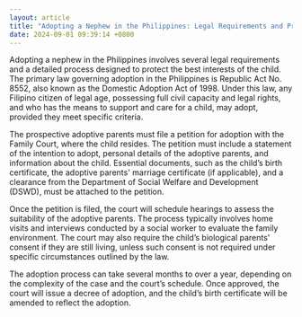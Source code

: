 ```yaml
---
layout: article
title: "Adopting a Nephew in the Philippines: Legal Requirements and Process"
date: 2024-09-01 09:39:14 +0800
---
```


<p>Adopting a nephew in the Philippines involves several legal requirements and a detailed process designed to protect the best interests of the child. The primary law governing adoption in the Philippines is Republic Act No. 8552, also known as the Domestic Adoption Act of 1998. Under this law, any Filipino citizen of legal age, possessing full civil capacity and legal rights, and who has the means to support and care for a child, may adopt, provided they meet specific criteria.</p><p>The prospective adoptive parents must file a petition for adoption with the Family Court, where the child resides. The petition must include a statement of the intention to adopt, personal details of the adoptive parents, and information about the child. Essential documents, such as the child’s birth certificate, the adoptive parents' marriage certificate (if applicable), and a clearance from the Department of Social Welfare and Development (DSWD), must be attached to the petition.</p><p>Once the petition is filed, the court will schedule hearings to assess the suitability of the adoptive parents. The process typically involves home visits and interviews conducted by a social worker to evaluate the family environment. The court may also require the child’s biological parents' consent if they are still living, unless such consent is not required under specific circumstances outlined by the law.</p><p>The adoption process can take several months to over a year, depending on the complexity of the case and the court’s schedule. Once approved, the court will issue a decree of adoption, and the child’s birth certificate will be amended to reflect the adoption.</p>
